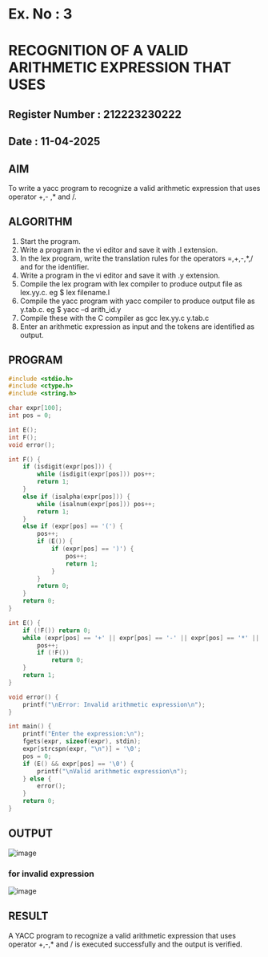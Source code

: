 # Ex. No : 3	
# RECOGNITION OF A VALID ARITHMETIC EXPRESSION THAT USES
## Register Number : 212223230222
## Date : 11-04-2025

## AIM   
To write a yacc program to recognize a valid arithmetic expression that uses operator +,- ,* and /.

## ALGORITHM
1.	Start the program.
2.	Write a program in the vi editor and save it with .l extension.
3.	In the lex program, write the translation rules for the operators =,+,-,*,/ and for the identifier.
4.	Write a program in the vi editor and save it with .y extension.
5.	Compile the lex program with lex compiler to produce output file as lex.yy.c. eg $ lex filename.l
6.	Compile the yacc program with yacc compiler to produce output file as y.tab.c. eg $ yacc –d arith_id.y
7.	Compile these with the C compiler as gcc lex.yy.c y.tab.c
8.	Enter an arithmetic expression as input and the tokens are identified as output.

## PROGRAM
```c
#include <stdio.h>
#include <ctype.h>
#include <string.h>

char expr[100];
int pos = 0;

int E();
int F();
void error();

int F() {
    if (isdigit(expr[pos])) {
        while (isdigit(expr[pos])) pos++;
        return 1;
    }
    else if (isalpha(expr[pos])) {
        while (isalnum(expr[pos])) pos++;
        return 1;
    }
    else if (expr[pos] == '(') {
        pos++;
        if (E()) {
            if (expr[pos] == ')') {
                pos++;
                return 1;
            }
        }
        return 0;
    }
    return 0;
}

int E() {
    if (!F()) return 0;
    while (expr[pos] == '+' || expr[pos] == '-' || expr[pos] == '*' || expr[pos] == '/') {
        pos++;
        if (!F())
            return 0;
    }
    return 1;
}

void error() {
    printf("\nError: Invalid arithmetic expression\n");
}

int main() {
    printf("Enter the expression:\n");
    fgets(expr, sizeof(expr), stdin);
    expr[strcspn(expr, "\n")] = '\0';
    pos = 0;
    if (E() && expr[pos] == '\0') {
        printf("\nValid arithmetic expression\n");
    } else {
        error();
    }
    return 0;
}

```

## OUTPUT 
![image](https://github.com/user-attachments/assets/6770bf7b-184c-4081-aa58-62c08f784d04)
### for invalid expression
![image](https://github.com/user-attachments/assets/3d5b744b-e0da-48b7-aa74-e6715a01a23b)

## RESULT
A YACC program to recognize a valid arithmetic expression that uses operator +,-,* and / is executed successfully and the output is verified.
